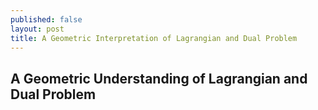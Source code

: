 ```yaml
---
published: false
layout: post
title: A Geometric Interpretation of Lagrangian and Dual Problem
---
```

## A Geometric Understanding of Lagrangian and Dual Problem
